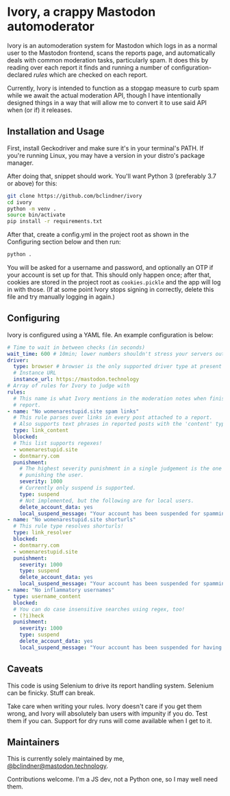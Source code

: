 # Ivory, a crappy Mastodon automoderator

Ivory is an automoderation system for Mastodon which logs in as a normal user to
the Mastodon frontend, scans the reports page, and automatically deals with
common moderation tasks, particularly spam. It does this by reading over each
report it finds and running a number of configuration-declared *rules* which are
checked on each report.

Currently, Ivory is intended to function as a stopgap measure to curb spam while
we await the actual moderation API, though I have intentionally designed things
in a way that will allow me to convert it to use said API when (or if) it
releases.

## Installation and Usage

First, install Geckodriver and make sure it's in your terminal's PATH. If you're
running Linux, you may have a version in your distro's package manager.

After doing that, snippet should work. You'll want Python 3 (preferably 3.7 or
above) for this:

```bash
git clone https://github.com/bclindner/ivory
cd ivory
python -m venv .
source bin/activate
pip install -r requirements.txt
```

After that, create a config.yml in the project root as shown in the Configuring
section below and then run:

```bash
python .
```

You will be asked for a username and password, and optionally an OTP if your
account is set up for that. This should only happen once; after that, cookies
are stored in the project root as `cookies.pickle` and the app will log in with
those. (If at some point Ivory stops signing in correctly, delete this file and
try manually logging in again.)

## Configuring

Ivory is configured using a YAML file. An example configuration is below:
```yaml
# Time to wait in between checks (in seconds)
wait_time: 600 # 10min; lower numbers shouldn't stress your servers out
driver:
  type: browser # browser is the only supported driver type at present
  # Instance URL
  instance_url: https://mastodon.technology
# Array of rules for Ivory to judge with
rules:
  # This name is what Ivory mentions in the moderation notes when finishing a
  # report.
- name: "No womenarestupid.site spam links"
  # This rule parses over links in every post attached to a report.
  # Also supports text phrases in reported posts with the 'content' type.
  type: link_content
  blocked:
  # This list supports regexes!
  - womenarestupid.site
  - dontmarry.com
  punishment:
    # The highest severity punishment in a single judgement is the one used when
    # punishing the user.
    severity: 1000
    # Currently only suspend is supported.
    type: suspend
    # Not implemented, but the following are for local users.
    delete_account_data: yes
    local_suspend_message: "Your account has been suspended for spamming."
- name: "No womenarestupid.site shorturls"
  # This rule type resolves shorturls!
  type: link_resolver
  blocked:
  - dontmarry.com
  - womenarestupid.site
  punishment:
    severity: 1000
    type: suspend
    delete_account_data: yes
    local_suspend_message: "Your account has been suspended for spamming."
- name: "No inflammatory usernames"
  type: username_content
  blocked:
  # You can do case insensitive searches using regex, too!
  - (?i)heck
  punishment:
    severity: 1000
    type: suspend
    delete_account_data: yes
    local_suspend_message: "Your account has been suspended for having an inflammatory username."
```

## Caveats

This code is using Selenium to drive its report handling system. Selenium can be
finicky. Stuff can break.

Take care when writing your rules. Ivory doesn't care if you get them wrong, and
Ivory will absolutely ban users with impunity if you do. Test them if you can.
Support for dry runs will come available when I get to it.

## Maintainers

This is currently solely maintained by me,
[@bclindner@mastodon.technology](http://mastodon.technology/@bclindner).

Contributions welcome. I'm a JS dev, not a Python one, so I may well need
them.
